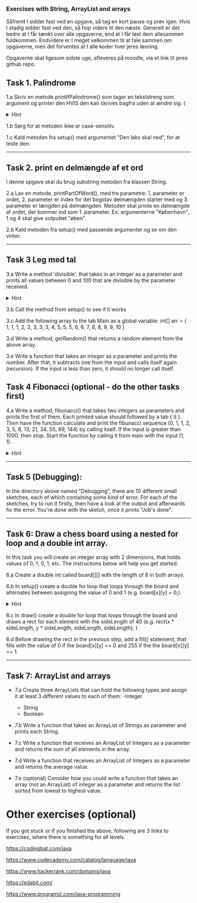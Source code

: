 ### Exercises with String, ArrayList and arrays


Såfremt I sidder fast ved en opgave, så tag en kort pause og prøv igen. Hvis I stadig sidder fast ved den, så hop videre til den næste.
Generelt er det bedre at I får tænkt over alle opgaverne, end at I får løst dem allesammen fuldkommen. 
Endvidere er I meget velkommen til at tale sammen om opgaverne, men det forventes at I alle koder hver jeres løsning. 


Opgaverne skal ligesom sidste uge, afleveres på moodle, via et link til jeres github repo. 


## Task 1. Palindrome

  1.a Skriv en metode printIfPalindrome() som tager en tekststreng som argument og printer den HVIS den kan skrives bagfra uden at ændre sig. (
  <details>
  <summary>Hint</summary>
  <p>Lad dig inspirere i dokumentationen for String klassen</p>
</details>
  
  1.b Sørg for at metoden ikke er case-sensitiv.
  
  1.c Kald metoden fra setup() med argumentet "Den laks skal ned", for at teste den.

---

## Task 2. print en delmængde af et ord

I denne opgave skal du brug substring metoden fra klassen String.

2.a Lav en metode, printPartOfWord(), med tre parametre: 1. parameter er ordet, 2. parameter er index for det bogstav delmængden starter med og 3.  parameter er længden på delmængden. Metoden skal printe en delmængde af ordet, der kommer ind som 1. parameter. 
Ex: argumenterne "København", 1 og 4  skal give outputtet "øben". 

2.b Kald metoden fra setup() med passende argumenter og se om den virker. 


---


## Task 3 Leg med tal
3.a Write a method 'divisible', that takes in an integer as a parameter and prints all values between 0 and 100 that are divisible by the parameter received. 
<details>
  <summary>Hint</summary>
  <p>you need to use the % operator</p>
</details>

3.b Call the method from setup() to see if it works

3.c Add the following array to the tab Main as a global variable: int[] arr = { 1, 1, 1, 2, 2, 3, 3, 3, 4, 5, 5, 5, 6, 6, 7, 8, 8, 9, 9, 10 }

3.d Write a method, getRandom() that returns a random element from the above array.

3.e Write a function that takes an integer as a parameter and prints the number. After that, it subtracts one from the input and calls itself again (recursion). If the input is less than zero, it should no longer call itself. 


## Task 4 Fibonacci (optional - do the other tasks first)
4.a Write a method, fibonacci() that takes two integers as parameters and prints the first of them.
 Each printed value should followed by a tab ( \\t ). Then have the function calculate and print the fibunacci sequence (0, 1, 1, 2, 3, 5, 8, 13, 21, 34, 55, 89, 144) by calling itself. If the input is greater than 1000, then stop. Start the function by calling it from main with the input (1, 1).
 <details>
  <summary>Hint</summary>
  <p>how to calculate the fibonacci sequence: https://en.wikipedia.org/wiki/Fibonacci_number</p>
</details>


---

## Task 5 (Debugging):
In the directory above named "Debugging", there are 10 different small sketches, each of which containing some kind of error. For each of the sketches, try to run it firstly, then have a look at the output and afterwards fix the error. You're done with the sketch, once it prints "Job's done". 

---

## Task 6: Draw a chess board using a nested for loop and a double int array. 
In this task you will create an integer array with 2 dimensions, that holds values of 0, 1, 0, 1, etc. The instructions below will help you get started. 

6.a Create a double int called board[][] with the length of 8 in both arrays. 

6.b In setup() create a double for loop that loops through the board and alternates between assigning the value of 0 and 1 (e.g. board[x][y] = 0;). 
<details>
  <summary>Hint</summary>
  <p>use the modulus operator</p>
</details>


6.c In draw() create a double for loop that loops through the board and draws a rect for each element with the sideLength of 40 (e.g. rect(x * sideLength, y * sideLength, sideLength, sideLength); )

6.d Before drawing the rect in the previous step, add a fill() statement, that fills with the value of 0 if the board[x][y] == 0 and  255 if the the board[x][y] == 1.

---


## Task 7: ArrayList and arrays

- 7.a Create three ArrayLists that can hold the following types and assign it at least 3 different values to each of them: 
  -Integer
  - String 
  - Boolean 

- 7.b Write a function that takes an ArrayList of Strings as parameter and prints each String.

- 7.c Write a function that receives an ArrayList of Integers as a parameter and returns the sum of all elements in the array.

- 7.d Write a function that receives an ArrayList of Integers as a parameter and returns the average value. 

- 7.e (optional) Consider how you could write a function that takes an array (not an ArrayList) of integer as a parameter and returns the list sorted from lowest to highest value.

# Other exercises (optional)
If you got stuck or if you finished the above, following are 3 links to exercises, where there is something for all levels.

https://codingbat.com/java 

https://www.codecademy.com/catalog/language/java 
 
https://www.hackerrank.com/domains/java 

https://edabit.com/ 

https://www.programiz.com/java-programming 
